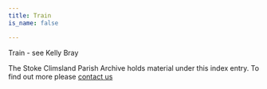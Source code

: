 ```yaml
---
title: Train
is_name: false

---
```


Train - see Kelly Bray


The Stoke Climsland Parish Archive holds material under this index entry. To find out more please [contact us](/contact/)
